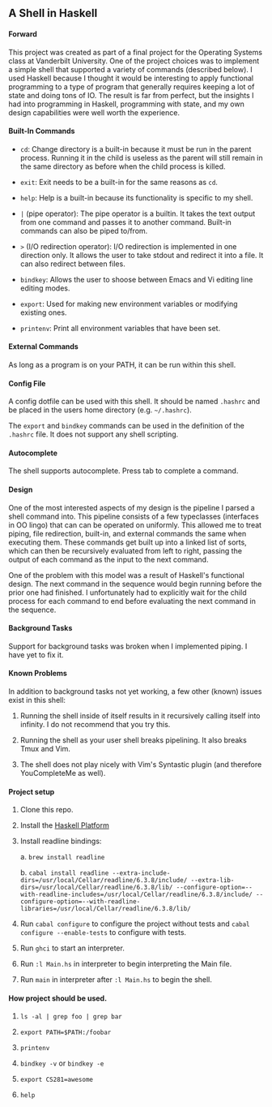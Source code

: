 ## A Shell in Haskell

#### Forward

This project was created as part of a final project for the Operating Systems
class at Vanderbilt University. One of the project choices was to implement
a simple shell that supported a variety of commands (described below). I used
Haskell because I thought it would be interesting to apply functional
programming to a type of program that generally requires keeping a lot of state
and doing tons of IO. The result is far from perfect, but the insights I had
into programming in Haskell, programming with state, and my own design
capabilities were well worth the experience.

#### Built-In Commands

- `cd`: Change directory is a built-in because it must be run in the parent
  process. Running it in the child is useless as the parent will still remain
  in the same directory as before when the child process is killed.

- `exit`: Exit needs to be a built-in for the same reasons as `cd`.

- `help`: Help is a built-in because its functionality is specific to my
  shell.

- `|` (pipe operator): The pipe operator is a builtin. It takes the text output
  from one command and passes it to another command. Built-in commands can also
  be piped to/from.

- `>` (I/O redirection operator): I/O redirection is implemented in one
  direction only. It allows the user to take stdout and redirect it into
  a file. It can also redirect between files.

- `bindkey`: Allows the user to shoose between Emacs and Vi editing
  line editing modes.

- `export`: Used for making new environment variables or modifying existing
  ones.

- `printenv`: Print all environment variables that have been set.

#### External Commands

As long as a program is on your PATH, it can be run within this shell.

#### Config File

A config dotfile can be used with this shell. It should be named `.hashrc` and
be placed in the users home directory (e.g. `~/.hashrc`).

The `export` and `bindkey` commands can be used in the definition of the
`.hashrc` file. It does not support any shell scripting.

#### Autocomplete

The shell supports autocomplete. Press tab to complete a command.

#### Design

One of the most interested aspects of my design is the pipeline I parsed
a shell command into. This pipeline consists of a few typeclasses (interfaces
in OO lingo) that can can be operated on uniformly. This allowed me to treat
piping, file redirection, built-in, and external commands the same when
executing them. These commands get built up into a linked list of sorts, which
can then be recursively evaluated from left to right, passing the output of
each command as the input to the next command.

One of the problem with this model was a result of Haskell's functional design.
The next command in the sequence would begin running before the prior one had
finished. I unfortunately had to explicitly wait for the child process for each
command to end before evaluating the next command in the sequence.

#### Background Tasks

Support for background tasks was broken when I implemented piping. I have yet
to fix it.

#### Known Problems

In addition to background tasks not yet working, a few other (known) issues
exist in this shell:

1. Running the shell inside of itself results in it recursively calling itself
   into infinity. I do not recommend that you try this.

2. Running the shell as your user shell breaks pipelining. It also breaks Tmux
   and Vim.

3. The shell does not play nicely with Vim's Syntastic plugin (and therefore
   YouCompleteMe as well).

#### Project setup

1. Clone this repo.

2. Install the [Haskell Platform](https://www.haskell.org/platform/)

4. Install readline bindings: 

    a. `brew install readline`

    b. `cabal install readline
    --extra-include-dirs=/usr/local/Cellar/readline/6.3.8/include/
    --extra-lib-dirs=/usr/local/Cellar/readline/6.3.8/lib/
    --configure-option=--with-readline-includes=/usr/local/Cellar/readline/6.3.8/include/
    --configure-option=--with-readline-libraries=/usr/local/Cellar/readline/6.3.8/lib/`

5. Run `cabal configure` to configure the project without tests and `cabal
   configure --enable-tests` to configure with tests.

6. Run `ghci` to start an interpreter.

7. Run `:l Main.hs` in interpreter to begin interpreting the Main file.

8. Run `main` in interpreter after `:l Main.hs` to begin the shell.

#### How project should be used.

1. `ls -al | grep foo | grep bar`

2. `export PATH=$PATH:/foobar`

3. `printenv`

4. `bindkey -v` or `bindkey -e`

5. `export CS281=awesome`

6. `help`
